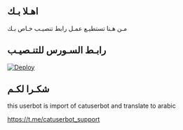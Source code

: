 ## اهـلا بـك
مـن هـنا تستطيـع عمـل رابط تنصيـب خـاص بـك

## رابـط السـورس للتنـصيـب

[![Deploy](https://www.herokucdn.com/deploy/button.svg)](https://heroku.com/deploy?template=https://github.com/@KKO3O/jmthon)

## شكـرا لكـم 


this userbot is import of catuserbot and translate to arabic

https://t.me/catuserbot_support
